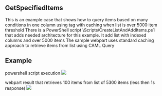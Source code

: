 ## GetSpecifiedItems

This is an example case that shows how to query items based on many conditions in one column using <in> tag with caching when list is over 5000 item threshold
There is a PowerShell script \Scripts\CreateListAndAddItems.ps1 that adds needed architecture for this example. It add list with indexed columns and over 5000 items
The sample webpart uses standard caching approach to retrieve items from list using CAML Query

## Example

powershell script execution
![](../../../Images/GetSpecifiedItems1.png	)

webpart result that retrieves 100 items from list of 5300 items (less then 1s response)
![](../../../Images/GetSpecifiedItems2.png	)

